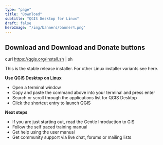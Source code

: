 ```yaml
---
type: "page"
title: "Download"
subtitle: "QGIS Desktop for Linux"
draft: false
heroImage: "/img/banners/banner4.png"
---
```

Download and Download and Donate buttons
---

curl https://qgis.org/install.sh | sh

This is the stable release installer. For other Linux installer variants see here.

**Use QGIS Desktop on Linux**

- Open a terminal window
- Copy and paste the command above into your terminal and press enter
- Search or scroll through the applications list for QGIS Desktop
- Click the shortcut entry to launch QGIS

**Next steps**

- If you are just starting out, read the Gentle Inroduction to GIS
- Follow the self paced training manual
- Get help using the user manual 
- Get community support via live chat, forums or mailing lists